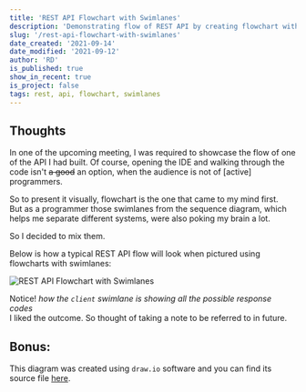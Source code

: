 ```yaml
---
title: 'REST API Flowchart with Swimlanes'
description: 'Demonstrating flow of REST API by creating flowchart with swimlanes'
slug: '/rest-api-flowchart-with-swimlanes'
date_created: '2021-09-14'
date_modified: '2021-09-12'
author: 'RD'
is_published: true
show_in_recent: true
is_project: false
tags: rest, api, flowchart, swimlanes
---
```


## Thoughts

In one of the upcoming meeting, I was required to showcase the flow of one of the API I had built. Of course, opening the IDE and walking through the code isn't ~~a good~~ an option, when the audience is not of [active] programmers.  

So to present it visually, flowchart is the one that came to my mind first.  
But as a programmer those swimlanes from the sequence diagram, which helps me separate different systems, were also poking my brain a lot.  

So I decided to mix them.  

Below is how a typical REST API flow will look when pictured using flowcharts with swimlanes:

![REST API Flowchart with Swimlanes](/images/rest-api-flowchart-with-swimlanes.png)

Notice! <i>how the `client` swimlane is showing all the possible response codes</i>  
I liked the outcome. So thought of taking a note to be referred to in future.

## Bonus:
This diagram was created using `draw.io` software and you can find its source file [here](https://github.com/raevilman/the-rd-notes/blob/master/content/notes/rest-api/rest-api-flowchart-with-swimlanes.drawio).


